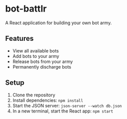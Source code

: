# bot-battlr

A React application for building your own bot army.

## Features

- View all available bots
- Add bots to your army
- Release bots from your army
- Permanently discharge bots

## Setup

1. Clone the repository
2. Install dependencies: `npm install`
3. Start the JSON server: `json-server --watch db.json`
4. In a new terminal, start the React app: `npm start`

